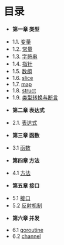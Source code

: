 目录
===
* **第一章 类型**
 - 1.1. [变量](Chapter01/1.1-variable.md)
 - 1.2. [常量](Chapter01/1.2-const.md)
 - 1.3. [字符串](Chapter01/1.3-string.md)
 - 1.4. [指针](Chapter01/1.4-pointer.md)
 - 1.5. [数组](Chapter01/1.5-array.md)
 - 1.6. [slice](Chapter01/1.6-slice.md)
 - 1.7. [map](Chapter01/1.7-map.md)
 - 1.8. [struct](Chapter01/1.8-struct.md)
 - 1.9. [类型转换与断言](Chapter01/1.9-convert.md)
* **第二章 表达式**
 - 2.1. [表达式](Chapter02/2.1-statement.md)
* **第三章 函数**
 - 3.1 [函数](Chapter03/3.1-function.md)
* **第四章 方法**
 - 4.1 [方法](Chapter04/4.1-method.md)
* **第五章 接口**
 - 5.1 [接口](Chapter05/5.1-interface.md)
 - 5.2 [反射机制](Chapter05/5.2-reflect.md)
* **第六章 并发**
 - 6.1 [goroutine](Chapter06/6.1-goroutine.md)
 - 6.2 [channel](Chapter06/6.2-channel.md)
